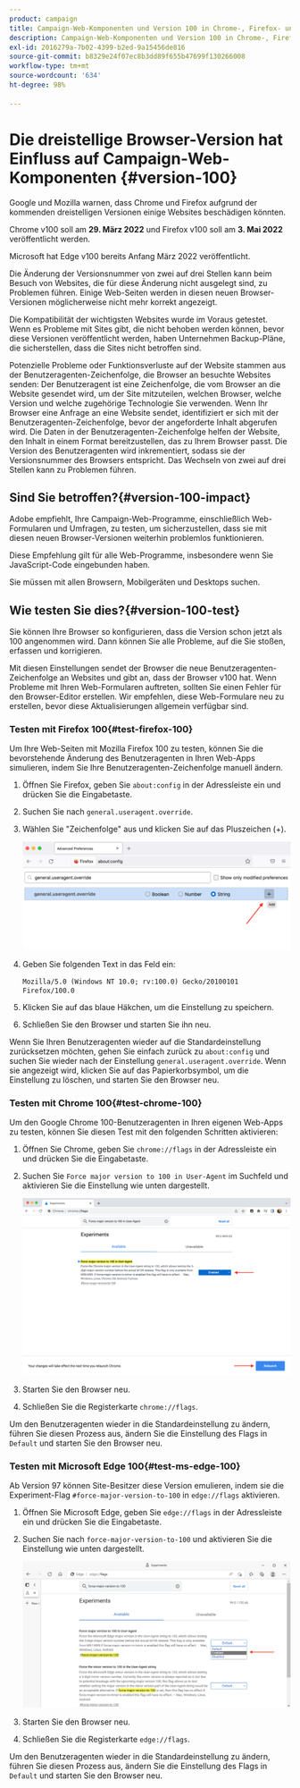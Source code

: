 ```yaml
---
product: campaign
title: Campaign-Web-Komponenten und Version 100 in Chrome-, Firefox- und Edge-Browsern
description: Campaign-Web-Komponenten und Version 100 in Chrome-, Firefox- und Edge-Browsern
exl-id: 2016279a-7b02-4399-b2ed-9a15456de816
source-git-commit: b8329e24f07ec8b3dd89f655b47699f130266008
workflow-type: tm+mt
source-wordcount: '634'
ht-degree: 98%

---
```


# Die dreistellige Browser-Version hat Einfluss auf Campaign-Web-Komponenten {#version-100}

Google und Mozilla warnen, dass Chrome und Firefox aufgrund der kommenden dreistelligen Versionen einige Websites beschädigen könnten.

Chrome v100 soll am **29. März 2022** und Firefox v100 soll am **3. Mai 2022** veröffentlicht werden.

Microsoft hat Edge v100 bereits Anfang März 2022 veröffentlicht.

Die Änderung der Versionsnummer von zwei auf drei Stellen kann beim Besuch von Websites, die für diese Änderung nicht ausgelegt sind, zu Problemen führen. Einige Web-Seiten werden in diesen neuen Browser-Versionen möglicherweise nicht mehr korrekt angezeigt.

Die Kompatibilität der wichtigsten Websites wurde im Voraus getestet. Wenn es Probleme mit Sites gibt, die nicht behoben werden können, bevor diese Versionen veröffentlicht werden, haben Unternehmen Backup-Pläne, die sicherstellen, dass die Sites nicht betroffen sind.

Potenzielle Probleme oder Funktionsverluste auf der Website stammen aus der Benutzeragenten-Zeichenfolge, die Browser an besuchte Websites senden: Der Benutzeragent ist eine Zeichenfolge, die vom Browser an die Website gesendet wird, um der Site mitzuteilen, welchen Browser, welche Version und welche zugehörige Technologie Sie verwenden. Wenn Ihr Browser eine Anfrage an eine Website sendet, identifiziert er sich mit der Benutzeragenten-Zeichenfolge, bevor der angeforderte Inhalt abgerufen wird. Die Daten in der Benutzeragenten-Zeichenfolge helfen der Website, den Inhalt in einem Format bereitzustellen, das zu Ihrem Browser passt. Die Version des Benutzeragenten wird inkrementiert, sodass sie der Versionsnummer des Browsers entspricht. Das Wechseln von zwei auf drei Stellen kann zu Problemen führen.

## Sind Sie betroffen?{#version-100-impact}

Adobe empfiehlt, Ihre Campaign-Web-Programme, einschließlich Web-Formularen und Umfragen, zu testen, um sicherzustellen, dass sie mit diesen neuen Browser-Versionen weiterhin problemlos funktionieren.

Diese Empfehlung gilt für alle Web-Programme, insbesondere wenn Sie JavaScript-Code eingebunden haben.

Sie müssen mit allen Browsern, Mobilgeräten und Desktops suchen.

## Wie testen Sie dies?{#version-100-test}

Sie können Ihre Browser so konfigurieren, dass die Version schon jetzt als 100 angenommen wird. Dann können Sie alle Probleme, auf die Sie stoßen, erfassen und korrigieren.

Mit diesen Einstellungen sendet der Browser die neue Benutzeragenten-Zeichenfolge an Websites und gibt an, dass der Browser v100 hat. Wenn Probleme mit Ihren Web-Formularen auftreten, sollten Sie einen Fehler für den Browser-Editor erstellen. Wir empfehlen, diese Web-Formulare neu zu erstellen, bevor diese Aktualisierungen allgemein verfügbar sind.

### Testen mit Firefox 100{#test-firefox-100}

Um Ihre Web-Seiten mit Mozilla Firefox 100 zu testen, können Sie die bevorstehende Änderung des Benutzeragenten in Ihren Web-Apps simulieren, indem Sie Ihre Benutzeragenten-Zeichenfolge manuell ändern.

1. Öffnen Sie Firefox, geben Sie `about:config` in der Adressleiste ein und drücken Sie die Eingabetaste.
1. Suchen Sie nach `general.useragent.override`.
1. Wählen Sie &quot;Zeichenfolge&quot; aus und klicken Sie auf das Pluszeichen (+).

   ![](assets/force-user-agent-firefox.png)

1. Geben Sie folgenden Text in das Feld ein:

   ```
   Mozilla/5.0 (Windows NT 10.0; rv:100.0) Gecko/20100101 Firefox/100.0
   ```

1. Klicken Sie auf das blaue Häkchen, um die Einstellung zu speichern.
1. Schließen Sie den Browser und starten Sie ihn neu.

Wenn Sie Ihren Benutzeragenten wieder auf die Standardeinstellung zurücksetzen möchten, gehen Sie einfach zurück zu `about:config` und suchen Sie wieder nach der Einstellung `general.useragent.override`.  Wenn sie angezeigt wird, klicken Sie auf das Papierkorbsymbol, um die Einstellung zu löschen, und starten Sie den Browser neu.

### Testen mit Chrome 100{#test-chrome-100}

Um den Google Chrome 100-Benutzeragenten in Ihren eigenen Web-Apps zu testen, können Sie diesen Test mit den folgenden Schritten aktivieren:

1. Öffnen Sie Chrome, geben Sie `chrome://flags` in der Adressleiste ein und drücken Sie die Eingabetaste.
1. Suchen Sie `Force major version to 100 in User-Agent` im Suchfeld und aktivieren Sie die Einstellung wie unten dargestellt.

   ![](assets/force-user-agent-chrome.png)

1. Starten Sie den Browser neu.
1. Schließen Sie die Registerkarte `chrome://flags`.

Um den Benutzeragenten wieder in die Standardeinstellung zu ändern, führen Sie diesen Prozess aus, ändern Sie die Einstellung des Flags in `Default` und starten Sie den Browser neu.


### Testen mit Microsoft Edge 100{#test-ms-edge-100}

Ab Version 97 können Site-Besitzer diese Version emulieren, indem sie die Experiment-Flag `#force-major-version-to-100` in `edge://flags` aktivieren.

1. Öffnen Sie Microsoft Edge, geben Sie `edge://flags` in der Adressleiste ein und drücken Sie die Eingabetaste.
1. Suchen Sie nach `force-major-version-to-100` und aktivieren Sie die Einstellung wie unten dargestellt.

   ![](assets/force-user-agent-edge.png)

1. Starten Sie den Browser neu.
1. Schließen Sie die Registerkarte `edge://flags`.

Um den Benutzeragenten wieder in die Standardeinstellung zu ändern, führen Sie diesen Prozess aus, ändern Sie die Einstellung des Flags in `Default` und starten Sie den Browser neu.
